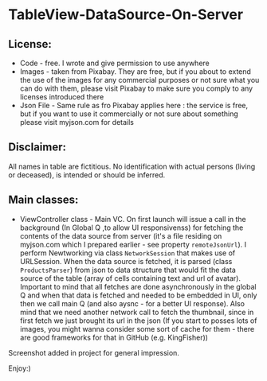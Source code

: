 # TableView-DataSource-On-Server

License:
------------

* Code - free. I wrote and give permission to use anywhere
* Images - taken from Pixabay. They are free, but if you about to extend the use of the images for any commercial purposes or not sure what you can do with them, please visit Pixabay to make sure you comply to any licenses introduced there
* Json File - Same rule as fro Pixabay applies here : the service is free, but if you want to use it commercially or not sure about something please visit myjson.com for details

Disclaimer:
------------
All names in table are fictitious. No identification with actual persons (living or deceased), is intended or should be inferred.

Main classes:
------------

* ViewController class - Main VC. On first launch will issue a call in the background (In Global Q ,to allow UI responsivenss) for fetching the contents of the data source from server (it's a file residing on myjson.com which I prepared earlier - see property `remoteJsonUrl`).
I perform Newtworking via class `NetworkSession` that makes use of URLSession.
When the data source is fetched, it is parsed (class `ProductsParser`) from json to data structure that would fit the data source of the table (array of cells containing text and url of avatar).
Important to mind that all fetches are done asynchronously in the global Q and when that data is fetched and needed to be embedded in UI, only then we call main Q (and also aysnc - for a better UI response).
Also mind that we need another network call to fetch the thumbnail, since in first fetch we just brought its url in the json (If you start to posses lots of images, you might wanna consider some sort of cache for them - there are good frameworks for that in GitHub (e.g. KingFisher))

Screenshot added in project for general impression.

Enjoy:)
